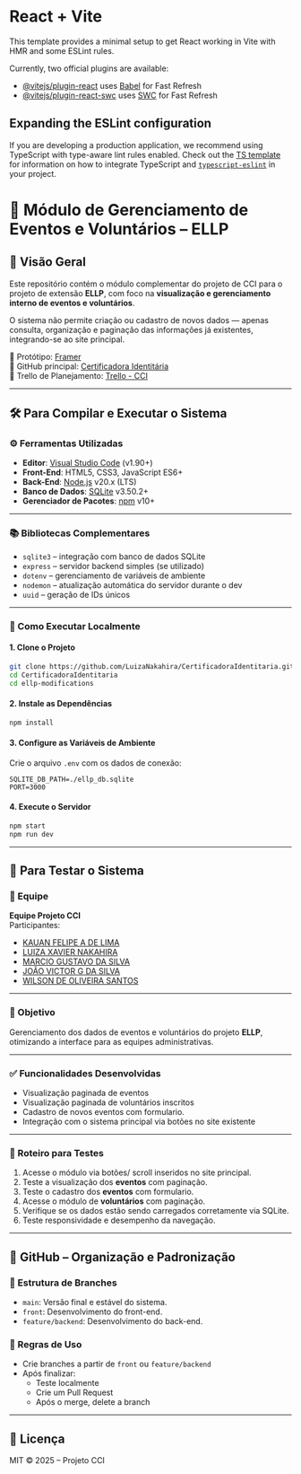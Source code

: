 # React + Vite

This template provides a minimal setup to get React working in Vite with HMR and some ESLint rules.

Currently, two official plugins are available:

- [@vitejs/plugin-react](https://github.com/vitejs/vite-plugin-react/blob/main/packages/plugin-react) uses [Babel](https://babeljs.io/) for Fast Refresh
- [@vitejs/plugin-react-swc](https://github.com/vitejs/vite-plugin-react/blob/main/packages/plugin-react-swc) uses [SWC](https://swc.rs/) for Fast Refresh

## Expanding the ESLint configuration

If you are developing a production application, we recommend using TypeScript with type-aware lint rules enabled. Check out the [TS template](https://github.com/vitejs/vite/tree/main/packages/create-vite/template-react-ts) for information on how to integrate TypeScript and [`typescript-eslint`](https://typescript-eslint.io) in your project.

# 📅 Módulo de Gerenciamento de Eventos e Voluntários – ELLP

## 📌 Visão Geral

Este repositório contém o módulo complementar do projeto de CCI para o projeto de extensão **ELLP**, com foco na **visualização e gerenciamento interno de eventos e voluntários**.

O sistema não permite criação ou cadastro de novos dados — apenas consulta, organização e paginação das informações já existentes, integrando-se ao site principal.

🔗 Protótipo: [Framer](https://framer.com/projects/Agentic-copy--2cVt3sbPaoouJ0pz4GDh-hDNfe?node=augiA20Il)  
🔗 GitHub principal: [Certificadora Identitária](https://github.com/LuizaNakahira/CertificadoraIdentitaria)  
🔗 Trello de Planejamento: [Trello - CCI](https://trello.com/b/pRYz3RRj/cci)

---

## 🛠️ Para Compilar e Executar o Sistema

### ⚙️ Ferramentas Utilizadas

- **Editor**: [Visual Studio Code](https://code.visualstudio.com/) (v1.90+)
- **Front-End**: HTML5, CSS3, JavaScript ES6+  
- **Back-End**: [Node.js](https://nodejs.org/) v20.x (LTS)  
- **Banco de Dados**: [SQLite](https://www.sqlite.org/) v3.50.2+
- **Gerenciador de Pacotes**: [npm](https://www.npmjs.com/) v10+

---

### 📚 Bibliotecas Complementares

- `sqlite3` – integração com banco de dados SQLite
- `express` – servidor backend simples (se utilizado)
- `dotenv` – gerenciamento de variáveis de ambiente
- `nodemon` – atualização automática do servidor durante o dev
- `uuid` – geração de IDs únicos

---

### 🧱 Como Executar Localmente

#### 1. Clone o Projeto

```bash
git clone https://github.com/LuizaNakahira/CertificadoraIdentitaria.git
cd CertificadoraIdentitaria
cd ellp-modifications
```

#### 2. Instale as Dependências

```bash
npm install
```

#### 3. Configure as Variáveis de Ambiente

Crie o arquivo `.env` com os dados de conexão:

```env
SQLITE_DB_PATH=./ellp_db.sqlite
PORT=3000

```

#### 4. Execute o Servidor

```bash
npm start
npm run dev 
```

---

## 🧪 Para Testar o Sistema

### 👥 Equipe

**Equipe Projeto CCI**  
Participantes:  

- [KAUAN FELIPE A DE LIMA](https://github.com/kauanfelipe96)
- [LUIZA XAVIER NAKAHIRA](https://github.com/LuizaNakahira)  
- [MARCIO GUSTAVO DA SILVA](https://github.com/bowiesleeper)
- [JOÃO VICTOR G DA SILVA](https://github.com/guidorizi)
- [WILSON DE OLIVEIRA SANTOS](https://github.com/muvucka)

---

### 🎯 Objetivo

Gerenciamento dos dados de eventos e voluntários do projeto **ELLP**, otimizando a interface para as equipes administrativas.

---

### ✅ Funcionalidades Desenvolvidas

- Visualização paginada de eventos
- Visualização paginada de voluntários inscritos
- Cadastro de novos eventos com formulario.
- Integração com o sistema principal via botões no site existente

---

### 🔁 Roteiro para Testes

1. Acesse o módulo via botões/ scroll inseridos no site principal.
2. Teste a visualização dos **eventos** com paginação.
3. Teste o cadastro dos **eventos** com formulario.
4. Acesse o módulo de **voluntários** com paginação.
5. Verifique se os dados estão sendo carregados corretamente via SQLite.
6. Teste responsividade e desempenho da navegação.

---

## 🔀 GitHub – Organização e Padronização

### 🌿 Estrutura de Branches

- `main`: Versão final e estável do sistema.
- `front`: Desenvolvimento do front-end.
- `feature/backend`: Desenvolvimento do back-end.

### 📏 Regras de Uso

- Crie branches a partir de `front` ou `feature/backend`
- Após finalizar:
  - Teste localmente
  - Crie um Pull Request
  - Após o merge, delete a branch

---

## 📄 Licença

MIT © 2025 – Projeto CCI
